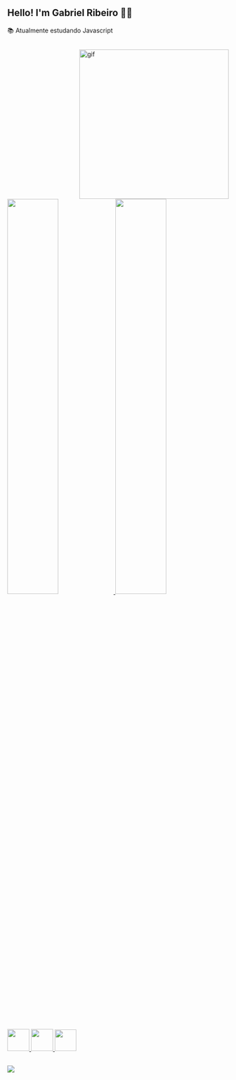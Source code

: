 ## Hello! I'm Gabriel Ribeiro 🐱‍👤

📚  Atualmente estudando Javascript

##

 <img width="340px" align="right" alt="gif" src="https://cdn.discordapp.com/attachments/1019420210840731658/1019420442429231144/gabe-gif.gif">

<div> 
  <a href="https://github.com/ribeirogabe">
  <img width="48%" src="https://github-readme-stats.vercel.app/api?username=ribeirogabe&show_icons=true&theme=gruvbox&include_all_commits=true&count_private=true"/>
  <img width="48%" src="https://github-readme-stats.vercel.app/api/top-langs/?username=ribeirogabe&layout=compact&langs_count=16&theme=gruvbox"/>
</div>

<div style="display:inline_block"><br>
 <img width="50" src="https://cdn.jsdelivr.net/gh/devicons/devicon/icons/html5/html5-original.svg"/>
 <img width="50" src="https://cdn.jsdelivr.net/gh/devicons/devicon/icons/css3/css3-original.svg" />
 <img width="49" src="https://cdn.jsdelivr.net/gh/devicons/devicon/icons/javascript/javascript-original.svg"/>
</div>

##

<div>
  <a target="_blank" href="https://www.instagram.com/gaberibeiro.dev/">
  <img src="https://img.shields.io/badge/Instagram-E4405F?style=for-the-badge&logo=instagram&logoColor=white">
  </a>
</div>


